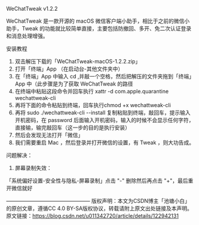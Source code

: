 WeChatTweak  v1.2.2



WeChatTweak 是一款开源的 macOS 微信客户端小助手，相比于之前的微信小助手，Tweak 的功能就比较简单直接，主要包括防撤回、多开、免二次认证登录和消息处理增强。



安装教程

1. 双击解压下载的「WeChatTweak-macOS-1.2.2.zip」
2. 打开「终端」App （在启动台-其他文件夹中）
3. 在「终端」App 中输入 cd ,并敲一个空格，然后把解压的文件夹拖到「终端」 App 中（此步骤是为了获取 WeChatTweak 的路径
4. 在终端中粘贴这段命令并回车执行 xattr -d com.apple.quarantine wechattweak-cli
5. 再将下面的命令粘贴到终端，回车执行chmod +x wechattweak-cli
6. 再将 sudo ./wechattweak-cli --install 复制粘贴到终端，敲回车，提示输入开机密码，在 password 后面输入开机密码，输入的时候不会显示任何字符，直接输，输完敲回车（这一步的目的是执行安装）
7. 然后会发现无法打开「微信」
8. 我们需要重启 Mac ，然后登录并打开微信的设置，有 Tweak ，则大功告成。

问题解决：

1. 屏幕录制失效：

「系统偏好设置-安全性与隐私-屏幕录制」点击 "-" 删除然后再点击 "+"，最后重开微信就好

————————————————
版权声明：本文为CSDN博主「池塘小白」的原创文章，遵循CC 4.0 BY-SA版权协议，转载请附上原文出处链接及本声明。
原文链接：https://blog.csdn.net/u011342720/article/details/122942131
